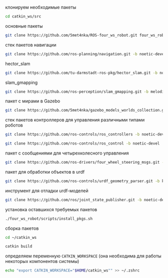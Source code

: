 клонируем необходимые пакеты

```bash
cd catkin_ws/src
```

основные пакеты

```bash
git clone https://github.com/5met4nka/ROS-four_ws_robot.git four_ws_robot
```

стек пакетов навигации

```bash
git clone https://github.com/ros-planning/navigation.git -b noetic-devel
```

hector_slam

```bash
git clone https://github.com/tu-darmstadt-ros-pkg/hector_slam.git -b noetic-devel
```

slam_gmapping

```bash
git clone https://github.com/ros-perception/slam_gmapping.git -b melodic-devel
```

пакет с мирами в Gazebo

```bash
git clone https://github.com/5met4nka/gazebo_models_worlds_collection.git -b main
```

стек пакетов контроллеров для управления различными типами роботов

```bash
git clone https://github.com/ros-controls/ros_controllers -b noetic-devel
```

```bash
git clone https://github.com/ros-controls/ros_control -b noetic-devel
```

пакет с сообщениями для четырехколесного управления

```bash
git clone https://github.com/ros-drivers/four_wheel_steering_msgs.git -b master
```

пакет для обработки объектов в urdf

```bash
git clone https://github.com/ros-controls/urdf_geometry_parser.git -b kinetic-devel
```

инструмент для отладки urdf-моделей

```bash
git clone https://github.com/ros/joint_state_publisher.git -b noetic-devel
```

установка оставшихся требуемых пакетов

```bash
./four_ws_robot/scripts/install_pkgs.sh
```

сборка пакетов

```bash
cd ~/catkin_ws
```

```bash
catkin build
```

определяем переменную `CATKIN_WORKSPACE` (она необходима для работы некоторых компонентов системы)

```bash
echo "export CATKIN_WORKSPACE="$HOME/catkin_ws"" >> ~/.zshrc
```